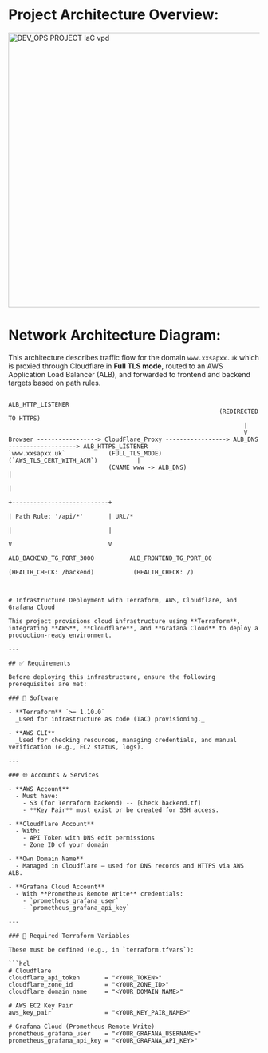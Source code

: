 
# Project Architecture Overview:
<img src="https://github.com/user-attachments/assets/9bfc34bd-079e-4131-95d2-fa5fb5e1557b" alt="DEV_OPS PROJECT IaC vpd" width="550"/>



# Network Architecture Diagram:

This architecture describes traffic flow for the domain `www.xxsapxx.uk` which is proxied through Cloudflare in **Full TLS mode**, routed to an AWS Application Load Balancer (ALB), and forwarded to frontend and backend targets based on path rules.

```text
                                                            ALB_HTTP_LISTENER
                                                           (REDIRECTED TO HTTPS)
                                                                  |
                                                                  V
Browser -----------------> CloudFlare_Proxy -----------------> ALB_DNS -------------------> ALB_HTTPS_LISTENER
`www.xxsapxx.uk`            (FULL_TLS_MODE)                  (`AWS_TLS_CERT_WITH_ACM`)           |
                            (CNAME www -> ALB_DNS)                                               |
                                                                                                 |
                                                                                +---------------------------+
                                                                                | Path Rule: '/api/*'       | URL/*
                                                                                |                           |
                                                                                V                           V
                                                                ALB_BACKEND_TG_PORT_3000          ALB_FRONTEND_TG_PORT_80    
                                                                (HEALTH_CHECK: /backend)           (HEALTH_CHECK: /)     



# Infrastructure Deployment with Terraform, AWS, Cloudflare, and Grafana Cloud

This project provisions cloud infrastructure using **Terraform**, integrating **AWS**, **Cloudflare**, and **Grafana Cloud** to deploy a production-ready environment.

---

## ✅ Requirements

Before deploying this infrastructure, ensure the following prerequisites are met:

### 🔧 Software

- **Terraform** `>= 1.10.0`  
  _Used for infrastructure as code (IaC) provisioning._

- **AWS CLI**  
  _Used for checking resources, managing credentials, and manual verification (e.g., EC2 status, logs).

---

### 🌐 Accounts & Services

- **AWS Account**
  - Must have:
    - S3 (for Terraform backend) -- [Check backend.tf]
    - **Key Pair** must exist or be created for SSH access.

- **Cloudflare Account**
  - With:
    - API Token with DNS edit permissions
    - Zone ID of your domain

- **Own Domain Name**
  - Managed in Cloudflare — used for DNS records and HTTPS via AWS ALB.

- **Grafana Cloud Account**
  - With **Prometheus Remote Write** credentials:
    - `prometheus_grafana_user`
    - `prometheus_grafana_api_key`

---

### 🔐 Required Terraform Variables

These must be defined (e.g., in `terraform.tfvars`):

```hcl
# Cloudflare
cloudflare_api_token       = "<YOUR_TOKEN>"
cloudflare_zone_id         = "<YOUR_ZONE_ID>"
cloudflare_domain_name     = "<YOUR_DOMAIN_NAME>"

# AWS EC2 Key Pair
aws_key_pair               = "<YOUR_KEY_PAIR_NAME>"

# Grafana Cloud (Prometheus Remote Write)
prometheus_grafana_user    = "<YOUR_GRAFANA_USERNAME>"
prometheus_grafana_api_key = "<YOUR_GRAFANA_API_KEY>"
